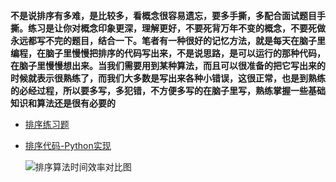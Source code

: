 **不是说排序有多难，是比较多，看概念很容易遗忘，要多手撕，多配合面试题目手撕。练习是让你对概念印象更深，理解更好，不要死背万年不变的概念，不要死做永远都写不完的题目，结合一下。笔者有一种很好的记忆方法，就是每天在脑子里编程，在脑子里慢慢把排序的代码写出来，不是说思路，是可以运行的那种代码，在脑子里慢慢想出来。当我们需要用到某种算法，而且可以很准备的把它写出来的时候就表示很熟练了，而我们大多数是写出来各种小错误，这很正常，也是到熟练的必经过程，所以要多写，多犯错，不方便多写的在脑子里写，熟练掌握一些基础知识和算法还是很有必要的**

* [排序练习题](排序练习题.md)

* [排序代码-Python实现](Python版排序算法.md)

  ![排序算法时间效率对比图](../../pics/排序算法时间效率对比图.jpg)

